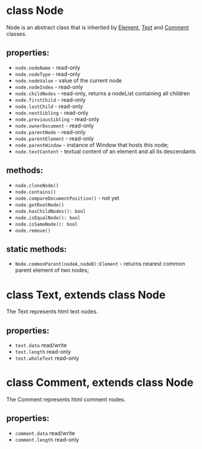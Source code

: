 # class Node

Node is an abstract class that is inherited by [Element](Element.md), [Text](#class-text-extends-class-node) and [Comment](#class-comment-extends-class-node) classes.

## properties:

* `node.nodeName` - read-only
* `node.nodeType` - read-only
* `node.nodeValue` - value of the current node
* `node.nodeIndex` - read-only
* `node.childNodes` - read-only, returns a nodeList containing all children
* `node.firstChild` - read-only
* `node.lastChild` - read-only
* `node.nextSibling` - read-only
* `node.previousSibling` - read-only
* `node.ownerDocument` - read-only
* `node.parentNode` - read-only
* `node.parentElement` - read-only
* `node.parentWindow` - instance of Window that hosts this node;
* `node.textContent` - textual content of an element and all its descendants

## methods:

* `node.cloneNode()`
* `node.contains()`
* `node.compareDocumentPosition()` - not yet
* `node.getRootNode()`
* `node.hasChildNodes(): bool`
* `node.isEqualNode(): bool`
* `node.isSameNode(): bool`
* `node.remove()`

## static methods:

* `Node.commonParent(nodeA,nodeB):Element` - returns nearest common parent element of two nodes;

# class Text, extends class Node

The Text represents html text nodes.

## properties:

* `text.data` read/write
* `text.length` read-only
* `text.wholeText` read-only

# class Comment, extends class Node

The Comment represents html comment nodes.

## properties:

* `comment.data` read/write
* `comment.length` read-only
